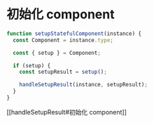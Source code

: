 # 初始化 component

```ts
function setupStatefulComponent(instance) {
  const Component = instance.type;

  const { setup } = Component;

  if (setup) {
    const setupResult = setup();

    handleSetupResult(instance, setupResult);
  }
}
```

[[handleSetupResult#初始化 component]]
